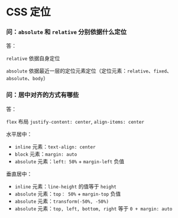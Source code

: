 # CSS 定位

### 问：`absolute` 和 `relative` 分别依据什么定位

答：

`relative` 依据自身定位

`absolute` 依据最近一层的定位元素定位（定位元素：`relative`、`fixed`、`absolute`、`body`）

### 问：居中对齐的方式有哪些

答：

`flex` 布局 `justify-content: center`, `align-items: center`

水平居中：

- `inline` 元素：`text-align: center`
- `block` 元素：`margin: auto`
- `absolute` 元素：`left: 50%` + `margin-left` 负值

垂直居中：

- `inline` 元素：`line-height` 的值等于 `height`
- `absolute` 元素：`top： 50%` + `margin-top` 负值
- `absolute` 元素：`transform(-50%, -50%)`
- `absolute` 元素：`top, left, bottom, right` 等于 `0 + margin: auto`
